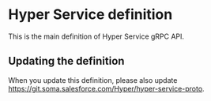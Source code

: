 # Hyper Service definition

This is the main definition of Hyper Service gRPC API.

## Updating the definition

When you update this definition, please also update https://git.soma.salesforce.com/Hyper/hyper-service-proto.
